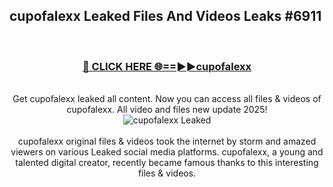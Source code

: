 ## cupofalexx Leaked Files And Videos Leaks #6911
<br>
<div align="center">
<h3><a href="https://watchclip.my.id/cupofalexx" rel="nofollow">🔴 CLICK HERE 🌐==►►cupofalexx</a></h3>
<br>
Get cupofalexx leaked all content. Now you can access all files & videos of cupofalexx. All video and files new update 2025!
<br>
<a href="https://watchclip.my.id/cupofalexx" rel="nofollow" data-target="animated-image.originalLink"><img src="https://i.ibb.co.com/WyWwxjT/player-gif2.gif" alt="cupofalexx Leaked" style="max-width: 100%; display: inline-block;" data-target="animated-image.originalImage"></a>
<br><br>
cupofalexx original files & videos took the internet by storm and amazed viewers on various Leaked social media platforms. cupofalexx, a young and talented digital creator, recently became famous thanks to this interesting files & videos.
</div>
<br>